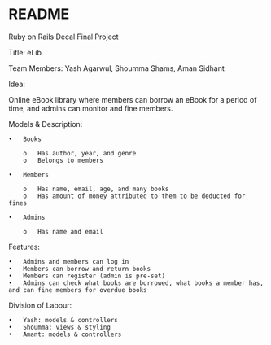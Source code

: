 # README

Ruby on Rails Decal Final Project

Title: eLib

Team Members: Yash Agarwul, Shoumma Shams, Aman Sidhant

Idea: 

Online eBook library where members can borrow an eBook for a period of time, and admins can monitor and fine members.


Models & Description: 

	•	Books

		o	Has author, year, and genre
		o	Belongs to members

	•	Members

		o	Has name, email, age, and many books
		o	Has amount of money attributed to them to be deducted for fines

	•	Admins

		o	Has name and email


Features:

	•	Admins and members can log in
	•	Members can borrow and return books
	•	Members can register (admin is pre-set)
	•	Admins can check what books are borrowed, what books a member has, and can fine members for overdue books


Division of Labour:

	•	Yash: models & controllers
	•	Shoumma: views & styling
	•	Amant: models & controllers
